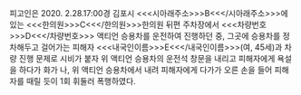 피고인은 2020. 2.28.17:00경 김포시 <<<시아래주소>>>B<<</시아래주소>>>에 있는 <<<한의원>>>C<<</한의원>>>한의원 뒤편 주차장에서 <<<차량번호>>>D<<</차량번호>>> 액티언 승용차를 운전하여 진행하던 중, 그곳에 승용차를 정차해두고 걸어가는 피해자 <<<내국인이름>>>E<<</내국인이름>>>(여, 45세)과 차량 진행 문제로 시비가 붙자 위 액티언 승용차의 운전석 창문을 내리고 피해자에게 욕설을 하다가 화가 나, 위 액티언 승용차에서 내려 피해자에게 다가가 오른 손을 들어 피해자를 때릴 듯이 1회 휘둘러 폭행하였다.